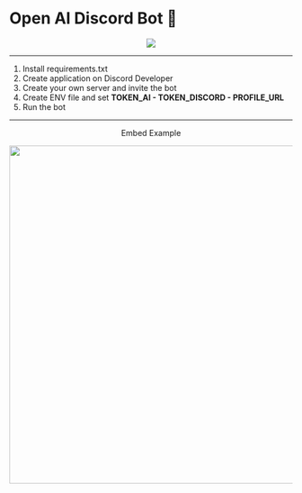 <h1>Open AI Discord Bot 🤖</h1>
<p align="center">
    <img src="https://img.shields.io/badge/Forklein-purple">
</p>

<hr>

<ol>
    <li>Install requirements.txt</li>
    <li>Create application on Discord Developer</li>
    <li>Create your own server and invite the bot</li>
    <li>Create ENV file and set <strong>TOKEN_AI - TOKEN_DISCORD - PROFILE_URL</strong></li>
    <li>Run the bot</li>
</ol>

<hr>
<p align="center">Embed Example</p>
<img width="900" height="600" src="https://i.ibb.co/vw9b98m/example.jpg">

